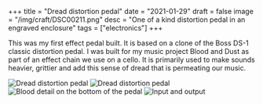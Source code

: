 +++
title = "Dread distortion pedal"
date = "2021-01-29"
draft = false
image = "/img/craft/DSC00211.png"
desc = "One of a kind distortion pedal in an engraved enclosure"
tags = ["electronics"]
+++

This was my first effect pedal built. It is based on a clone of the Boss DS-1 classic distortion pedal. I was built for my music project Blood and Dust as part of an effect chain we use on a cello. It is primarily used to make sounds heavier, grittier and add this sense of dread that is permeating our music.

![Dread distortion pedal](/img/craft/DSC00211.png "Dread distortion pedal")
![Dread distortion pedal](/img/craft/DSC00208.png "Dread distortion pedal")
![Blood detail on the bottom of the pedal](/img/craft/DSC00215.png "Blood detail on the bottom of the pedal")
![Input and output](/img/craft/DSC00217.png "Input and output")
